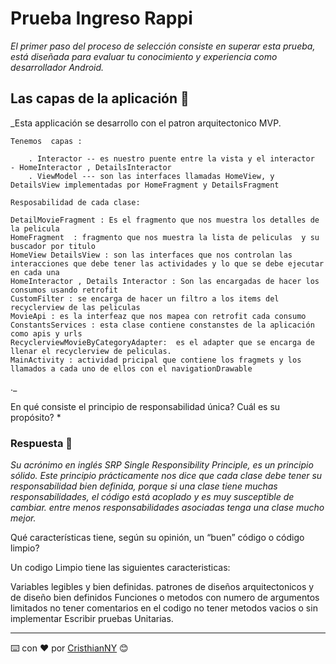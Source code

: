 # Prueba Ingreso Rappi

_El primer paso del proceso de selección consiste en superar esta prueba, está diseñada para evaluar tu conocimiento y experiencia como desarrollador Android._

##  Las capas de la aplicación  🚀

_Esta applicación se desarrollo con el patron arquitectonico MVP.

    Tenemos  capas : 
     
        . Interactor -- es nuestro puente entre la vista y el interactor  - HomeInteractor , DetailsInteractor
        . ViewModel --- son las interfaces llamadas HomeView, y DetailsView implementadas por HomeFragment y DetailsFragment

    Resposabilidad de cada clase:

    DetailMovieFragment : Es el fragmento que nos muestra los detalles de la pelicula
    HomeFragment  : fragmento que nos muestra la lista de peliculas  y su buscador por titulo
    HomeView DetailsView : son las interfaces que nos controlan las interacciones que debe tener las actividades y lo que se debe ejecutar en cada una
    HomeInteractor , Details Interactor : Son las encargadas de hacer los consumos usando retrofit 
    CustomFilter : se encarga de hacer un filtro a los items del recyclerview de las peliculas
    MovieApi : es la interfeaz que nos mapea con retrofit cada consumo
    ConstantsServices : esta clase contiene constanstes de la aplicación como apis y urls
    RecyclerviewMovieByCategoryAdapter:  es el adapter que se encarga de llenar el recyclerview de peliculas.
    MainActivity : actividad pricipal que contiene los fragmets y los llamados a cada uno de ellos con el navigationDrawable

._

En qué consiste el principio de responsabilidad única? Cuál es su propósito? *


### Respuesta 🔧

_Su acrónimo en inglés SRP Single Responsibility Principle, es un principio sólido. Este principio prácticamente nos dice que cada clase debe tener su responsabilidad bien definida, porque si una clase tiene muchas responsabilidades, el código está acoplado y es muy susceptible de cambiar. entre menos responsabilidades asociadas tenga una clase mucho mejor._

Qué características tiene, según su opinión, un “buen” código o código limpio?

Un codigo Limpio tiene las siguientes caracteristicas: 

Variables legibles y bien definidas.
patrones de diseños arquitectonicos y de diseño bien definidos
Funciones o metodos con numero de argumentos limitados
no tener comentarios en el codigo 
no tener metodos vacios o sin implementar
Escribir pruebas Unitarias. 



---
⌨️ con ❤️ por [CristhianNY](https://github.com/CristhianNY) 😊
